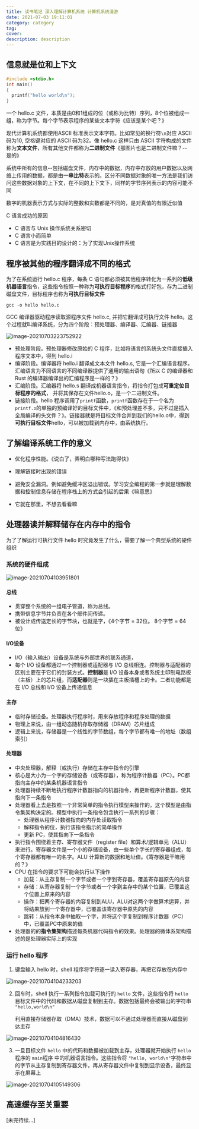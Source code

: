 ```yaml
---
title: 读书笔记 深入理解计算机系统 计算机系统漫游
date: 2021-07-03 19:11:01
category: category
tag:
cover:
description: description
---
```


## 信息就是位和上下文

```c
#include <stdio.h>
int main()
{
  printf("hello world\n");
}
```

一个 hello.c 文件，本质是由0和1组成的位（或称为比特）序列，8个位被组成一组，称为字节。每个字节表示程序的某些文本字符《应该是某个吧？》

现代计算机系统都使用ASCII 标准表示文本字符。比如常见的换行符`\n`对应 ASCII 码为10, 空格键对应的 ASCII 码为32。像 hello.c 这样只由 ASCII 字符构成的文件称为**文本文件**，所有其他文件都称为**二进制文件**《那图片也是二进制文件嘛？-- 是的》

系统中所有的信息--包括磁盘文件，内存中的数据，内存中存放的用户数据以及网络上传用的数据，都是由**一串比特**表示的。区分不同数据对象的唯一方法是我们访问这些数据对象的上下文，在不同的上下文下，同样的字节序列表示的内容可能不同

数字的机器表示方式与实际的整数和实数都是不同的，是对真值的有限近似值

C 语言成功的原因

* C 语言与 Unix 操作系统关系密切
* C 语言小而简单
* C 语言是为实践目的设计的：为了实现Unix操作系统

## 程序被其他的程序翻译成不同的格式

为了在系统运行 hello.c 程序，每条 C 语句都必须被其他程序转化为一系列的**低级机器语言**指令，这些指令按照一种称为**可执行目标程序**的格式打好包，存为二进制磁盘文件，目标程序也称为**可执行目标文件**

`gcc -o hello hello.c`

GCC 编译器驱动程序读取源程序文件 hello.c, 并把它翻译成可执行文件 hello。这个过程就叫编译系统，分为四个阶段：预处理器、编译器、汇编器、链接器

![image-20210703223752922](http://img.massivejohn.com/image-20210703223752922.png)

* 预处理阶段。预处理器修改原始的 C 程序，比如将语言的系统头文件直接插入程序文本中，得到 hello.i
* 编译阶段。编译器将 hello.i 翻译成文本文件 hello.s, 它是一个汇编语言程序。汇编语言为不同语言的不同编译器提供了通用的输出语句《所以 C 的编译器和 Rust 的编译器编译出的汇编程序是一样的？》
* 汇编阶段。汇编器将 hello.s 翻译成机器语言指令，将指令打包成**可重定位目标程序的格式**， 并将其保存在文件hello.o，是一个二进制文件。
* 链接阶段。hello 程序调用了`printf`函数，`printf`函数存在于一个名为`printf.o`的单独的预编译好的目标文件中，《和预处理差不多，只不过是插入全局编译的头文件？》。链接器就是将目标文件合并到我们的hello.o中，得到**可执行目标文件**hello，可以被加载到内存中，由系统执行。

## 了解编译系统工作的意义

* 优化程序性能。《说白了，弄明白哪种写法跑得快》

* 理解链接时出现的错误
* 避免安全漏洞。例如避免缓冲区溢出错误。学习安全编程的第一步就是理解数据和控制信息存储在程序栈上的方式会引起的后果《嘛意思》
* 它就在那里，不想去看看嘛

## 处理器读并解释储存在内存中的指令

为了了解运行可执行文件 hello 时究竟发生了什么，需要了解一个典型系统的硬件组织

### 系统的硬件组成

![image-20210704103951801](http://img.massivejohn.com/image-20210704103951801.png)

#### 总线

* 贯穿整个系统的一组电子管道，称为总线。
* 携带信息字节并负责在各个部件间传递。
* 被设计成传送定长的字节块，也就是字，《4个字节 = 32位。 8个字节 = 64位》

#### I/O设备

* I/O（输入输出）设备是系统与外部世界的联系通道，
* 每个 I/O 设备都通过一个控制器或适配器与 I/O 总线相连。控制器与适配器的区别主要在于它们的封装方式。**控制器**是 I/O 设备本身或者系统主印制电路板（主板）上的芯片组，而**适配器**则是一块插在主板插槽上的卡。二者功能都是在 I/O 总线和 I/O 设备上传递信息

#### 主存

* 临时存储设备。处理器执行程序时，用来存放程序和程序处理的数据
* 物理上来说，由一组动态随机存取存储器（DRAM）芯片组成
* 逻辑上来说，存储器是一个线性的字节数组，每个字节都有唯一的地址（数组索引）

#### 处理器

* 中央处理器，解释（或执行）存储在主存中指令的引擎
* 核心是大小为一个字的存储设备（或寄存器），称为程序计数器（PC）。PC都指向主存中的某条机器语言指令
* 处理器持续不断地执行程序计数器指向的机器指令，再更新程序计数器，使其指向下一条指令
* 处理器看上去是按照一个非常简单的指令执行模型来操作的，这个模型是由指令集架构决定的。模型中执行一条指令包含执行一系列的步骤：
  * 处理器从程序计数器指向的内存处读取指令
  * 解释指令的位，执行该指令指示的简单操作
  * 更新 PC，使其指向下一条指令
* 执行指令围绕着主存、寄存器文件（register file）和算术/逻辑单元（ALU）来进行。寄存器文件是一个小的存储设备，由一些单个字长的寄存器组成，每个寄存器都有唯一的名字。ALU 计算新的数据和地址值。《寄存器是干嘛用的？》
* CPU 在指令的要求下可能会执行以下操作
  * 加载：从主存复制一个字节或者一个字到寄存器，覆盖寄存器原先的内容
  * 存储：从寄存器复制一个字节或者一个字到主存中的某个位置，已覆盖这个位置上原来的内容
  * 操作：把两个寄存器的内容复制到ALU，ALU对这两个字做算术运算，并将结果放到一个寄存器中，已覆盖该寄存器中原先的内容
  * 跳转：从指令本身中抽取一个字，并将这个字复制到程序计数器（PC）中，已覆盖PC中原来的值
* 处理器的的**指令集架构**描述每条机器代码指令的效果。处理器的微体系架构描述的是处理器实际上的实现

### 运行 hello 程序

1. 键盘输入 hello 时，shell 程序将字符逐一读入寄存器，再把它存放在内存中

![image-20210704104233203](http://img.massivejohn.com/image-20210704104233203.png)

2. 回车时，shell 执行一系列指令加载可执行的 `hello` 文件，这些指令将 `hello` 目标文件中的代码和数据从磁盘复制到主存。数据包括最终会被输出的字符串 `"hello,world\n"`

   利用直接存储器存取（DMA）技术，数据可以不通过处理器而直接从磁盘到达主存

![image-20210704104816430](http://img.massivejohn.com/image-20210704104816430.png)

3. 一旦目标文件 `hello` 中的代码和数据被加载到主存，处理器就开始执行 `hello` 程序的 `main`程序 中的机器语言指令。这些指令将 `"hello, world\n"`字符串中的字节从主存复制到寄存器文件，再从寄存器文件中复制到显示设备，最终显示在屏幕上

![image-20210704105149306](http://img.massivejohn.com/image-20210704105149306.png)

## 高速缓存至关重要



[未完待续...]
